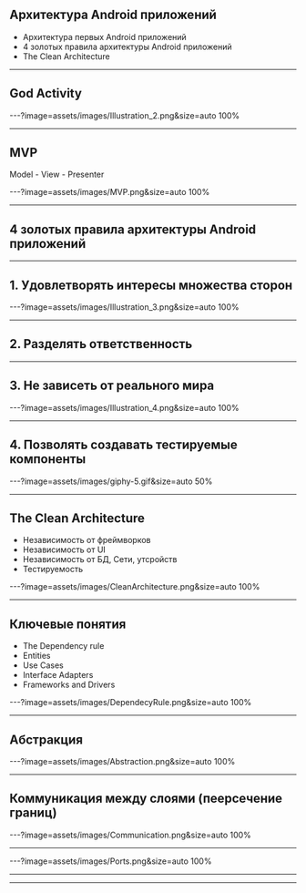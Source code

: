 
## Архитектура Android приложений

- Архитектура первых Android приложений
- 4 золотых правила архитектуры Android приложений
- The Clean Architecture

---

## God Activity 

---?image=assets/images/Illustration_2.png&size=auto 100%

---

## MVP
Model - View - Presenter

---?image=assets/images/MVP.png&size=auto 100%

---

## 4 золотых правила архитектуры Android приложений

---

## 1. Удовлетворять интересы множества сторон


---?image=assets/images/Illustration_3.png&size=auto 100%

---

## 2. Разделять ответственность

---

## 3. Не зависеть от реального мира

---?image=assets/images/Illustration_4.png&size=auto 100%

---


## 4. Позволять создавать тестируемые компоненты

---?image=assets/images/giphy-5.gif&size=auto 50%

---


## The Clean Architecture

- Независимость от фреймворков
- Независимость от UI
- Независимость от БД, Сети, утсройств
- Тестируемость


---?image=assets/images/CleanArchitecture.png&size=auto 100%

---

## Ключевые понятия
- The Dependency rule
- Entities 
- Use Cases
- Interface Adapters
- Frameworks and Drivers

---?image=assets/images/DependecyRule.png&size=auto 100%

---

## Абстракция 

---?image=assets/images/Abstraction.png&size=auto 100%

---

## Коммуникация между слоями (пеерсечение границ)

---?image=assets/images/Communication.png&size=auto 100%

---

---?image=assets/images/Ports.png&size=auto 100%

---

---


